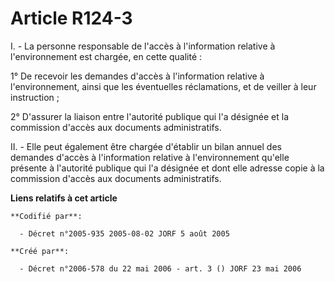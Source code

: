 # Article R124-3

I. - La personne responsable de l'accès à l'information relative à l'environnement est chargée, en cette qualité :

1° De recevoir les demandes d'accès à l'information relative à l'environnement, ainsi que les éventuelles réclamations, et de
veiller à leur instruction ;

2° D'assurer la liaison entre l'autorité publique qui l'a désignée et la commission d'accès aux documents administratifs.

II. - Elle peut également être chargée d'établir un bilan annuel des demandes d'accès à l'information relative à
l'environnement qu'elle présente à l'autorité publique qui l'a désignée et dont elle adresse copie à la commission d'accès
aux documents administratifs.

**Liens relatifs à cet article**

	**Codifié par**:

	  - Décret n°2005-935 2005-08-02 JORF 5 août 2005

	**Créé par**:

	  - Décret n°2006-578 du 22 mai 2006 - art. 3 () JORF 23 mai 2006
